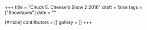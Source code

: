 +++
title = "Chuck E. Cheese's Show 2 2016"
draft = false
tags = ["Showtapes"]
date = ""

[Article]
contributors = []
gallery = []
+++